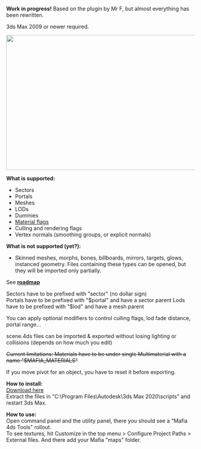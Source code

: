 **Work in progress!** Based on the plugin by Mr F, but almost everything has been rewritten.

3ds Max 2009 or newer required.

<img width="600" height="360" src="https://i.postimg.cc/HxvRb652/hotrodp200.png">

**What is supported:**
- Sectors
- Portals
- Meshes
- LODs
- Dummies
- [Material flags](https://user-images.githubusercontent.com/39903631/84805351-67706b80-b004-11ea-846a-2d633223620a.png)
- Culling and rendering flags
- Vertex normals (smoothing groups, or explicit normals)

**What is not supported (yet?):**
- Skinned meshes, morphs, bones, billboards, mirrors, targets, glows, instanced geometry. Files containing these types can be opened, but they will be imported only partially.  

See [**roadmap**](ROADMAP.md)


Sectors have to be prefixed with "sector" (no dollar sign)  
Portals have to be prefixed with "$portal" and have a sector parent  
Lods have to be prefixed with "$lod" and have a mesh parent

You can apply optional modifiers to control culling flags, lod fade distance, portal range...

scene.4ds files can be imported & exported without losing lighting or collisions (depends on how much you edit)

~~Current limitations: Materials have to be under single Multimaterial with a name "$MAFIA_MATERIALS"~~

If you move pivot for an object, you have to reset it before exporting.

**How to install:**  
[Download here](https://github.com/pudingus/mafia-4ds-import-export/releases)  
Extract the files in "C:\Program Files\Autodesk\3ds Max 2020\scripts" and restart 3ds Max.

**How to use:**  
Open command panel and the utility panel, there you should see a "Mafia 4ds Tools" rollout.  
To see textures, hit Customize in the top menu > Configure Project Paths > External files. And there add your Mafia "maps" folder.
